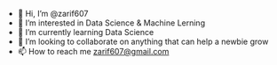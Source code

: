 - 👋 Hi, I’m @zarif607
- 👀 I’m interested in Data Science & Machine Lerning
- 🌱 I’m currently learning Data Science
- 💞️ I’m looking to collaborate on anything that can help a newbie grow
- 📫 How to reach me zarif607@gmail.com

<!---
zarif607/zarif607 is a ✨ special ✨ repository because its `README.md` (this file) appears on your GitHub profile.
You can click the Preview link to take a look at your changes.
--->
